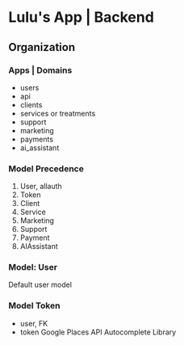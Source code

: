 # Lulu's App | Backend

## Organization

### Apps | Domains

- users
- api
- clients
- services or treatments
- support
- marketing
- payments
- ai_assistant

### Model Precedence 
1. User, allauth
2. Token
3. Client
4. Service
5. Marketing
6. Support
7. Payment
8. AIAssistant

### Model: User
Default user model

### Model Token 
- user, FK
- token Google Places API Autocomplete Library